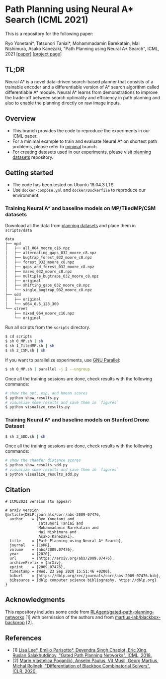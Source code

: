# Path Planning using Neural A\* Search (ICML 2021)

This is a repository for the following paper:

Ryo Yonetani*, Tatsunori Taniai*, Mohammadamin Barekatain, Mai Nishimura, Asako Kanezaki, "Path Planning using Neural A\* Search", ICML, 2021 [[paper]](https://arxiv.org/abs/2009.07476) [[project page]](https://omron-sinicx.github.io/neural-astar/)

## TL;DR

Neural A\* is a novel data-driven search-based planner that consists of a trainable encoder and a differentiable version of A\* search algorithm called differentiable A* module. Neural A\* learns from demonstrations to improve the trade-off between search optimality and efficiency in path planning and also to enable the planning directly on raw image inputs.

## Overview
- This branch provides the code to reproduce the experiments in our ICML paper.
- For a minimal example to train and evaluate Neural A* on shortest path problems, please refer to [minimal](https://github.com/omron-sinicx/neural-astar/tree/minimal) branch.
- For creating datasets used in our experiments, please visit [planning datasets](https://github.com/omron-sinicx/planning-datasets) repository.

## Getting started
- The code has been tested on Ubuntu 18.04.3 LTS.
- Use `docker-compose.yml` and `docker/Dockerfile` to reproduce our environment.

### Training Neural A* and baseline models on MP/TiledMP/CSM datasets

Download all the data from [planning datasets](https://github.com/omron-sinicx/planning-datasets) and place them in `scripts/data`

```sh
data
├── mpd
│   ├── all_064_moore_c16.npz
│   ├── alternating_gaps_032_moore_c8.npz
│   ├── bugtrap_forest_032_moore_c8.npz
│   ├── forest_032_moore_c8.npz
│   ├── gaps_and_forest_032_moore_c8.npz
│   ├── mazes_032_moore_c8.npz
│   ├── multiple_bugtraps_032_moore_c8.npz
│   ├── original
│   ├── shifting_gaps_032_moore_c8.npz
│   └── single_bugtrap_032_moore_c8.npz
├── sdd
│   ├── original
│   └── s064_0.5_128_300
└── street
    ├── mixed_064_moore_c16.npz
    └── original
```

Run all scripts from the `scripts` directory.
```sh
$ cd scripts
$ sh 0_MP.sh | sh
$ sh 1_TiledMP.sh | sh
$ sh 2_CSM.sh | sh
```

If you want to parallelize experiments, use [GNU Parallel](https://www.gnu.org/software/parallel/): 

```sh
$ sh 0_MP.sh | parallel -j 2 --ungroup
```

Once all the training sessions are done, check results with the following commands:

```sh
# show the opt, exp, and hmean scores
$ python show_results.py
# visualize some results and save them in `figures`
$ python visualize_results.py
```

### Training Neural A* and baseline models on Stanford Drone Dataset

```sh
$ sh 3_SDD.sh | sh
```

Once all the training sessions are done, check results with the following commands:

```sh
# show the chamfer distance scores
$ python show_results_sdd.py
# visualize some results and save them in `figures`
$ python visualize_results_sdd.py
```

## Citation

```
# ICML2021 version (to appear)

# arXiv version
@article{DBLP:journals/corr/abs-2009-07476,
  author    = {Ryo Yonetani and
               Tatsunori Taniai and
               Mohammadamin Barekatain and
               Mai Nishimura and
               Asako Kanezaki},
  title     = {Path Planning using Neural A* Search},
  journal   = {CoRR},
  volume    = {abs/2009.07476},
  year      = {2020},
  url       = {https://arxiv.org/abs/2009.07476},
  archivePrefix = {arXiv},
  eprint    = {2009.07476},
  timestamp = {Wed, 23 Sep 2020 15:51:46 +0200},
  biburl    = {https://dblp.org/rec/journals/corr/abs-2009-07476.bib},
  bibsource = {dblp computer science bibliography, https://dblp.org}
}
```

## Acknowledgments
This repository includes some code from [RLAgent/gated-path-planning-networks](https://github.com/RLAgent/gated-path-planning-networks) [1] with permission of the authors and from [martius-lab/blackbox-backprop](https://github.com/martius-lab/blackbox-backprop) [2].

## References
- [1] [Lisa Lee*, Emilio Parisotto*, Devendra Singh Chaplot, Eric Xing, Ruslan Salakhutdinov, "Gated Path Planning Networks", ICML, 2018.](https://arxiv.org/abs/1806.06408)
- [2] [Marin Vlastelica Pogančić, Anselm Paulus, Vit Musil, Georg Martius, Michal Rolinek, "Differentiation of Blackbox Combinatorial Solvers", ICLR, 2020.](https://arxiv.org/abs/1912.02175)
